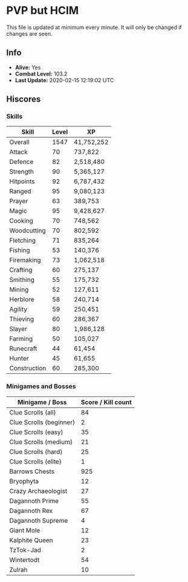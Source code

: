 # PVP but HCIM

This file is updated at minimum every minute. It will only be changed if changes are seen.

## Info

 - **Alive:** Yes
 - **Combat Level:** 103.2
 - **Last Update:** 2020-02-15 12:19:02 UTC

## Hiscores

### Skills

| Skill | Level | XP |
|--|--|--|
| Overall | 1547 | 41,752,252 |
| Attack | 70 | 737,822 |
| Defence | 82 | 2,518,480 |
| Strength | 90 | 5,365,127 |
| Hitpoints | 92 | 6,787,432 |
| Ranged | 95 | 9,080,123 |
| Prayer | 63 | 389,753 |
| Magic | 95 | 9,428,627 |
| Cooking | 70 | 748,562 |
| Woodcutting | 70 | 802,592 |
| Fletching | 71 | 835,264 |
| Fishing | 53 | 140,376 |
| Firemaking | 73 | 1,062,518 |
| Crafting | 60 | 275,137 |
| Smithing | 55 | 175,732 |
| Mining | 52 | 127,611 |
| Herblore | 58 | 240,714 |
| Agility | 59 | 250,451 |
| Thieving | 60 | 286,367 |
| Slayer | 80 | 1,986,128 |
| Farming | 50 | 105,027 |
| Runecraft | 44 | 61,454 |
| Hunter | 45 | 61,655 |
| Construction | 60 | 285,300 |

### Minigames and Bosses

| Minigame / Boss | Score / Kill count |
|--|--|
| Clue Scrolls (all) | 84 |
| Clue Scrolls (beginner) | 2 |
| Clue Scrolls (easy) | 35 |
| Clue Scrolls (medium) | 21 |
| Clue Scrolls (hard) | 25 |
| Clue Scrolls (elite) | 1 |
| Barrows Chests | 925 |
| Bryophyta | 12 |
| Crazy Archaeologist | 27 |
| Dagannoth Prime | 55 |
| Dagannoth Rex | 67 |
| Dagannoth Supreme | 4 |
| Giant Mole | 12 |
| Kalphite Queen | 23 |
| TzTok-Jad | 2 |
| Wintertodt | 54 |
| Zulrah | 10 |
